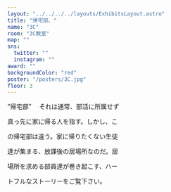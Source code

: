 ```yaml
---
layout: "../../../../layouts/ExhibitsLayout.astro"
title: "帰宅部、"
name: "3C"
room: "3C教室"
map: ""
sns:
  twitter: ""
  instagram: ""
award: ""
backgroundColor: "red"
poster: "/posters/3C.jpg"
floor: 3
---
```


”帰宅部”　 それは通常、部活に所属せず

真っ先に家に帰る人を指す。しかし、こ

の帰宅部は違う。家に帰りたくない生徒

達が集まる、放課後の居場所なのだ。居

場所を求める部員達が巻き起こす、ハー

トフルなストーリーをご覧下さい。
